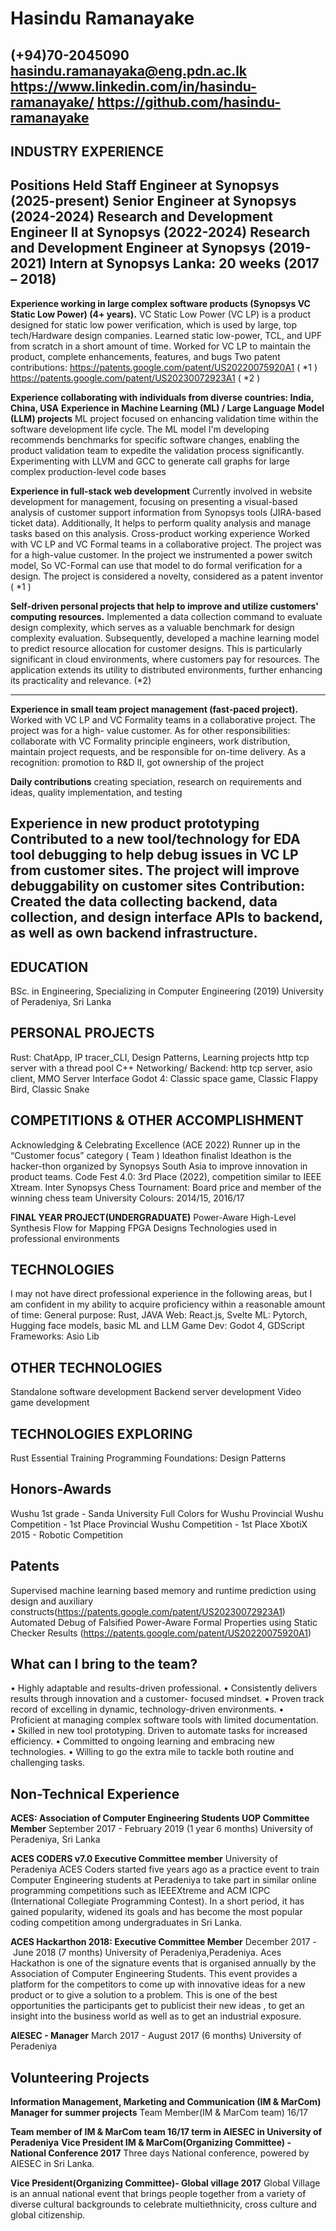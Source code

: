 # Hasindu Ramanayake #
(+94)70-2045090 
hasindu.ramanayaka@eng.pdn.ac.lk 
https://www.linkedin.com/in/hasindu-ramanayake/ 
https://github.com/hasindu-ramanayake
----
## INDUSTRY EXPERIENCE ##
**Positions Held**
Staff Engineer at Synopsys (2025-present)
Senior Engineer at Synopsys (2024-2024)
Research and Development Engineer II at Synopsys (2022-2024)
Research and Development Engineer at Synopsys (2019-2021)
Intern at Synopsys Lanka: 20 weeks (2017 – 2018)
------
**Experience working in large complex software products (Synopsys VC Static Low Power) (4+ years).**
VC Static Low Power (VC LP) is a product designed for static low power verification, which is used by large,
top tech/Hardware design companies. 
Learned static low-power, TCL, and UPF from scratch in a short amount of time.
Worked for VC LP to maintain the product, complete enhancements, features, and bugs
Two patent contributions:
https://patents.google.com/patent/US20220075920A1 ( *1 )
https://patents.google.com/patent/US20230072923A1 ( *2 )

**Experience collaborating with individuals from diverse countries: India, China, USA**
**Experience in Machine Learning (ML) / Large Language Model (LLM) projects**
ML project focused on enhancing validation time within the software development life cycle. The ML model
I'm developing recommends benchmarks for specific software changes, enabling the product validation team
to expedite the validation process significantly.
Experimenting with LLVM and GCC to generate call graphs for large complex production-level code bases 
   
**Experience in full-stack web development**
Currently involved in website development for management, focusing on presenting a visual-based analysis
of customer support information from Synopsys tools (JIRA-based ticket data). Additionally, It helps to
perform quality analysis and manage tasks based on this analysis.
Cross-product working experience
Worked with VC LP and VC Formal teams in a collaborative project. The project was for a high-value
customer. In the project we instrumented a power switch model, So VC-Formal can use that model to do
formal verification for a design. The project is considered a novelty, considered as a patent inventor ( *1 )

**Self-driven personal projects that help to improve and utilize customers' computing resources.**
Implemented a data collection command to evaluate design complexity, which serves as a valuable
benchmark for design complexity evaluation. Subsequently, developed a machine learning model to predict
resource allocation for customer designs. This is particularly significant in cloud environments, where
customers pay for resources. The application extends its utility to distributed environments, further
enhancing its practicality and relevance. (*2)

----------------
**Experience in small team project management (fast-paced project).**
Worked with VC LP and VC Formality teams in a collaborative project. The project was for a high-
value customer. As for other responsibilities: collaborate with VC Formality principle engineers, work distribution,
maintain project requests, and be responsible for on-time delivery. 
As a recognition: promotion to R&D II, got ownership of the project

**Daily contributions**
creating speciation, research on requirements and ideas, quality
implementation, and testing 

**Experience in new product prototyping**
Contributed to a new tool/technology for EDA tool debugging to help debug issues in VC LP from
customer sites. The project will improve debuggability on customer sites 
Contribution: Created the data collecting backend, data collection, and design interface APIs to
backend, as well as own backend infrastructure.
-----

## EDUCATION ##
BSc. in Engineering, 
Specializing in Computer Engineering (2019) 
University of Peradeniya, Sri Lanka

## PERSONAL PROJECTS ##
Rust: ChatApp, IP tracer_CLI, Design Patterns, Learning projects
http tcp server with a thread pool 
C++ Networking/ Backend:
http tcp server, asio client, MMO Server Interface
Godot 4: Classic space game, Classic  Flappy Bird, Classic Snake 

## COMPETITIONS & OTHER ACCOMPLISHMENT ##
Acknowledging & Celebrating Excellence (ACE 2022) Runner up in the “Customer focus” category ( Team ) Ideathon finalist
Ideathon is the hacker-thon organized by Synopsys South Asia to improve innovation in product teams. 
Code Fest 4.0: 
3rd Place (2022), competition similar to IEEE Xtream.
Inter Synopsys Chess Tournament: Board price and member of the winning chess team
University Colours:
2014/15, 2016/17 

**FINAL YEAR PROJECT(UNDERGRADUATE)**
Power-Aware High-Level Synthesis Flow for Mapping FPGA Designs Technologies used in professional environments

## TECHNOLOGIES ##
I may not have direct professional experience in the following areas, but I am confident in my ability to acquire proficiency within a reasonable amount of time:
General purpose: Rust, JAVA
Web: React.js, Svelte
ML: Pytorch, Hugging face models, basic ML and LLM
Game Dev: Godot 4, GDScript
Frameworks: Asio Lib 

## OTHER TECHNOLOGIES ##
Standalone software development
Backend server development
Video game development

## TECHNOLOGIES EXPLORING ##
Rust Essential Training
Programming Foundations: Design Patterns

## Honors-Awards ##
Wushu 1st grade - Sanda
University Full Colors for Wushu
Provincial Wushu Competition - 1st Place
Provincial Wushu Competition - 1st Place
XbotiX 2015 - Robotic Competition

## Patents ##
Supervised machine learning based memory and runtime prediction using design and auxiliary constructs(https://patents.google.com/patent/US20230072923A1) 
Automated Debug of Falsified Power-Aware Formal Properties using Static Checker Results (https://patents.google.com/patent/US20220075920A1)

## What can I bring to the team? ##
• Highly adaptable and results-driven professional.
• Consistently delivers results through innovation and a customer-
focused mindset.
• Proven track record of excelling in dynamic, technology-driven
environments.
• Proficient at managing complex software tools with limited
documentation.
• Skilled in new tool prototyping. Driven to automate tasks for
increased efficiency.
• Committed to ongoing learning and embracing new technologies.
• Willing to go the extra mile to tackle both routine and challenging
tasks.

## Non-Technical Experience ##

**ACES: Association of Computer Engineering Students UOP Committee Member**
September 2017 - February 2019 (1 year 6 months)
University of Peradeniya, Sri Lanka

**ACES CODERS v7.0 Executive Committee member**
University of Peradeniya
ACES Coders started five years ago as a practice event to train Computer
Engineering students at Peradeniya to take part in similar online programming
competitions such as IEEEXtreme and ACM ICPC (International Collegiate
Programming Contest). In a short period, it has gained popularity, widened
its goals and has become the most popular coding competition among
undergraduates in Sri Lanka.

**ACES Hackarthon 2018: Executive Committee Member**
December 2017 - June 2018 (7 months)
University of Peradeniya,Peradeniya.
Aces Hackathon is one of the signature events that is organised annually by
the Association of Computer Engineering Students. This event provides a
platform for the competitors to come up with innovative ideas for a new product
or to give a solution to a problem. This is one of the best opportunities the
participants get to publicist their new ideas , to get an insight into the business
world as well as to get an industrial exposure.

**AIESEC - Manager**
March 2017 - August 2017 (6 months)
University of Peradeniya
 
## Volunteering Projects ##

**Information Management, Marketing and Communication (IM & MarCom) Manager for summer projects**
Team Member(IM & MarCom team) 16/17

**Team member of IM & MarCom team 16/17 term in AIESEC in University of Peradeniya**
**Vice President IM & MarCom(Organizing Committee) - National Conference 2017**
Three days National conference, powered by AIESEC in Sri Lanka. 

**Vice President(Organizing Committee)- Global village 2017**
Global Village is an annual national event that brings people together from a
variety of diverse cultural backgrounds to celebrate multiethnicity, cross culture
and global citizenship.

